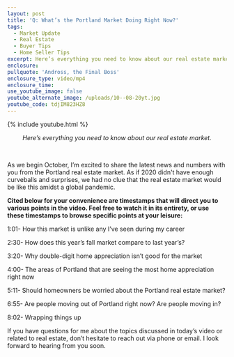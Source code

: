```yaml
---
layout: post
title: 'Q: What’s the Portland Market Doing Right Now?'
tags:
  - Market Update
  - Real Estate
  - Buyer Tips
  - Home Seller Tips
excerpt: Here’s everything you need to know about our real estate market.
enclosure:
pullquote: 'Andross, the Final Boss'
enclosure_type: video/mp4
enclosure_time:
use_youtube_image: false
youtube_alternate_image: /uploads/10--08-20yt.jpg
youtube_code: tdjIM823HZ8
---
```


{% include youtube.html %}

<center><em>Here&rsquo;s everything you need to know about our real estate market.</em></center>

&nbsp;

As we begin October, I’m excited to share the latest news and numbers with you from the Portland real estate market. As if 2020 didn't have enough curveballs and surprises, we had no clue that the real estate market would be like this amidst a global pandemic.&nbsp;

**Cited below for your convenience are timestamps that will direct you to various points in the video. Feel free to watch it in its entirety, or use these timestamps to browse specific points at your leisure:**

1:01- How this market is unlike any I’ve seen during my career

2:30- How does this year’s fall market compare to last year’s?

3:20- Why double-digit home appreciation isn’t good for the market

4:00- The areas of Portland that are seeing the most home appreciation right now

5:11- Should homeowners be worried about the Portland real estate market?

6:55- Are people moving out of Portland right now? Are people moving in?

8:02- Wrapping things up

If you have questions for me about the topics discussed in today’s video or related to real estate, don’t hesitate to reach out via phone or email. I look forward to hearing from you soon.